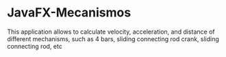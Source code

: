 # JavaFX-Mecanismos
This application allows to calculate velocity, acceleration, and distance of different mechanisms, such as 4 bars, sliding connecting rod crank, sliding connecting rod, etc
